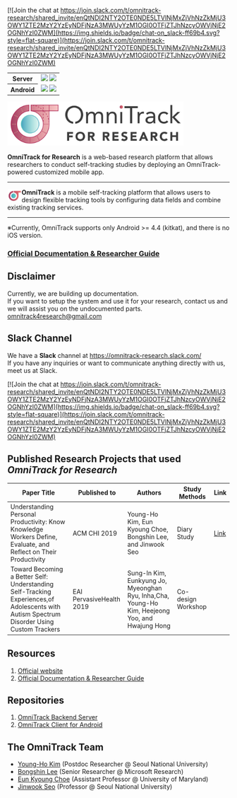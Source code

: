  [![Join the chat at https://join.slack.com/t/omnitrack-research/shared_invite/enQtNDI2NTY2OTE0NDE5LTVlNjMxZjVhNzZkMjU3OWY1ZTE2MzY2YzEyNDFjNzA3MWUyYzM1OGI0OTFjZTJhNzcyOWVjNjE2OGNhYzI0ZWM](https://img.shields.io/badge/chat-on_slack-ff69b4.svg?style=flat-square)](https://join.slack.com/t/omnitrack-research/shared_invite/enQtNDI2NTY2OTE0NDE5LTVlNjMxZjVhNzZkMjU3OWY1ZTE2MzY2YzEyNDFjNzA3MWUyYzM1OGI0OTFjZTJhNzcyOWVjNjE2OGNhYzI0ZWM)

<table>
 <tr>
  <th>Server</th>
  <td>
   <img src=https://img.shields.io/github/tag/muclipse/omnitrack_backend_server.svg> <img src=https://img.shields.io/github/license/muclipse/omnitrack_backend_server.svg> 
   
  </td>
 </tr>
 <tr>
 <th>Android</th>
 <td> <img src=https://img.shields.io/github/tag/muclipse/omnitrack_android.svg> <img src=https://img.shields.io/github/license/muclipse/omnitrack_android.svg> </td>
</tr>
</table>

<img src="https://github.com/OmniTrack/omnitrack_for_research/blob/master/resources/omnitrack_for_research_logo.svg" width="400px">


**OmniTrack for Research** is a web-based research platform that allows researchers to conduct self-tracking studies by deploying an OmniTrack-powered customized mobile app.

---

<a href="https://omnitrack.github.io"><img src="https://github.com/OmniTrack/omnitrack_for_research/blob/master/resources/omnitrack_symbol_256.png" align="left" width="6%" hspace="1" vspace="1"></a>

**OmniTrack** is a mobile self-tracking platform that allows users to design flexible tracking tools by configuring data fields and combine existing tracking services.

---

※Currently, OmniTrack supports only Android >= 4.4 (kitkat), and there is no iOS version.


### [Official Documentation & Researcher Guide](https://github.com/OmniTrack/omnitrack_for_research/wiki)

## Disclaimer
Currently, we are building up documentation.
<br>
If you want to setup the system and use it for your research, 
contact us and we will assist you on the undocumented parts.
omnitrack4research@gmail.com


## Slack Channel
We have a **Slack** channel at https://omnitrack-research.slack.com/
<br>If you have any inquiries or want to communicate anything directly with us, meet us at Slack.

[![Join the chat at https://join.slack.com/t/omnitrack-research/shared_invite/enQtNDI2NTY2OTE0NDE5LTVlNjMxZjVhNzZkMjU3OWY1ZTE2MzY2YzEyNDFjNzA3MWUyYzM1OGI0OTFjZTJhNzcyOWVjNjE2OGNhYzI0ZWM](https://img.shields.io/badge/chat-on_slack-ff69b4.svg?style=flat-square)](https://join.slack.com/t/omnitrack-research/shared_invite/enQtNDI2NTY2OTE0NDE5LTVlNjMxZjVhNzZkMjU3OWY1ZTE2MzY2YzEyNDFjNzA3MWUyYzM1OGI0OTFjZTJhNzcyOWVjNjE2OGNhYzI0ZWM)


## Published Research Projects that used _OmniTrack for Research_
| Paper Title                                                                                                                               | Published to             | Authors                                                                                         | Study Methods      | Link |
|-------------------------------------------------------------------------------------------------------------------------------------------|--------------------------|-------------------------------------------------------------------------------------------------|--------------------|------|
| Understanding Personal Productivity: Know Knowledge Workers Define, Evaluate, and Reflect on Their Productivity                           | ACM CHI 2019             | Young-Ho Kim, Eun Kyoung Choe, Bongshin Lee, and Jinwook Seo                                    | Diary Study        |   [Link](http://younghokim.net/works/50)   |
| Toward Becoming a Better Self: Understanding Self-Tracking Experiences,of Adolescents with Autism Spectrum Disorder Using Custom Trackers | EAI PervasiveHealth 2019 | Sung-In Kim, Eunkyung Jo, Myeonghan Ryu, Inha,Cha, Young-Ho Kim, Heejeong Yoo, and Hwajung Hong | Co-design Workshop |      |


## Resources
1. [Official website](https://omnitrack.github.io)
2. [Official Documentation & Researcher Guide](https://github.com/OmniTrack/omnitrack_for_research/wiki)

## Repositories
1. [OmniTrack Backend Server](https://github.com/muclipse/omnitrack_backend_server)
1. [OmniTrack Client for Android](https://github.com/muclipse/omnitrack_android)

## The OmniTrack Team

* [Young-Ho Kim](http://younghokim.net) (Postdoc Researcher @ Seoul National University)
* [Bongshin Lee](http://bongshiny.com) (Senior Researcher @ Microsoft Research)
* [Eun Kyoung Choe](http://eunkyoungchoe.com) (Assistant Professor @ University of Maryland)
* [Jinwook Seo](http://hcil.snu.ac.kr/jwseo) (Professor @ Seoul National University)
